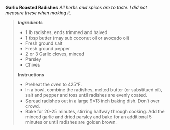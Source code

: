 **Garlic Roasted Radishes**
*All herbs and spices are to taste. I did not measure these when making it.*


> ***Ingredients***
> - 1 lb radishes, ends trimmed and halved
> - 1 tbsp butter (may sub coconut oil or avocado oil)
> - Fresh ground salt
> - Fresh ground pepper
> - 2 or 3 Garlic cloves, minced
> - Parsley
> - Chives
>
> **Instructions** 
> - Preheat the oven to 425℉.
> - In a bowl, combine the radishes, melted butter (or substitued oil), salt and pepper and toss until radishes are evenly coated.
> - Spread radishes out in a large 9×13 inch baking dish. Don’t over crowd.
> - Bake for 20-25 minutes, stirring halfway through cooking. Add the minced garlic and dried parsley and bake for an additional 5 minutes or until radishes are golden brown.